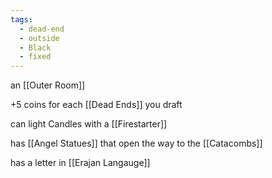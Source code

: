```yaml
---
tags:
  - dead-end
  - outside
  - Black
  - fixed
---
```


an [[Outer Room]]

+5 coins for each [[Dead Ends]] you draft

can light Candles with a [[Firestarter]]

has [[Angel Statues]] that open the way to the [[Catacombs]]

has a letter in [[Erajan Langauge]]

